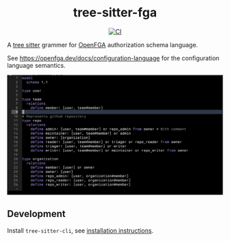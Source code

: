 <div align="center">

# tree-sitter-fga

[![CI][ci]](https://github.com/matoous/tree-sitter-fga/actions/workflows/ci.yml)
<!-- [![crates][crates]](https://crates.io/crates/tree-sitter-fga) -->
<!-- [![npm][npm]](https://www.npmjs.com/package/tree-sitter-fga) -->
<!-- [![pypi][pypi]](https://pypi.org/project/tree-sitter-fga) -->

</div>

A [tree sitter](https://github.com/tree-sitter/tree-sitter) grammer for [OpenFGA](https://openfga.dev/) authorization schema language.

See https://openfga.dev/docs/configuration-language for the configuration language semantics.

![OpenFGA authorization schema highlights](.github/assets/highlights.png "OpenFGA authorization schema highlights")

## Development

Install `tree-sitter-cli`, see [installation instructions](https://tree-sitter.github.io/tree-sitter/creating-parsers#installation).

[ci]: https://img.shields.io/github/actions/workflow/status/matoous/tree-sitter-fga/ci.yaml?logo=github&label=CI
[npm]: https://img.shields.io/npm/v/tree-sitter-fga?logo=npm
[crates]: https://img.shields.io/crates/v/tree-sitter-fga?logo=rust
[pypi]: https://img.shields.io/pypi/v/tree-sitter-fga?logo=pypi&logoColor=ffd242
